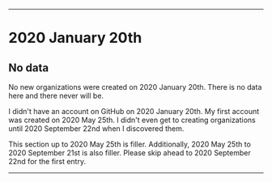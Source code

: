 
***

# 2020 January 20th

## No data

No new organizations were created on 2020 January 20th. There is no data here and there never will be.

I didn't have an account on GitHub on 2020 January 20th. My first account was created on 2020 May 25th. I didn't even get to creating organizations until 2020 September 22nd when I discovered them.

This section up to 2020 May 25th is filler. Additionally, 2020 May 25th to 2020 September 21st is also filler. Please skip ahead to 2020 September 22nd for the first entry.

***
